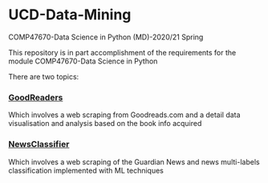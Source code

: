 # UCD-Data-Mining
COMP47670-Data Science in Python (MD)-2020/21 Spring

This repository is in part accomplishment of the requirements for the module COMP47670-Data Science in Python

There are two topics:

### [GoodReaders](https://github.com/ThunStorm/UCD-Data-Mining/tree/main/GoodReaders)

Which involves a web scraping from Goodreads.com and a detail data visualisation and analysis based on the book info acquired 

### [NewsClassifier](https://github.com/ThunStorm/UCD-Data-Mining/tree/main/NewsClassifier)

Which involves a web scraping of the Guardian News and news multi-labels classification implemented with ML techniques

